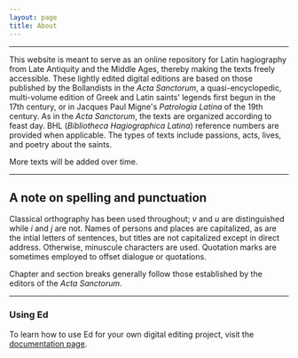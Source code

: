 ```yaml
---
layout: page
title: About
---
```


---

This website is meant to serve as an online repository for Latin hagiography from Late Antiquity and the Middle Ages, thereby making the texts freely accessible. These lightly edited digital editions are based on those published by the Bollandists in the *Acta Sanctorum*, a quasi-encyclopedic, multi-volume edition of Greek and Latin saints' legends first begun in the 17th century, or in Jacques Paul Migne's *Patrologia Latina* of the 19th century. As in the *Acta Sanctorum*, the texts are organized according to feast day. BHL (*Bibliotheca Hagiographica Latina*) reference numbers are provided when applicable. The types of texts include passions, acts, lives, and poetry about the saints. 

More texts will be added over time. 

---

## A note on spelling and punctuation

Classical orthography has been used throughout; *v* and *u* are distinguished while *i* and *j* are not. Names of persons and places are capitalized, as are the intial letters of sentences, but titles are not capitalized except in direct address. Otherwise, minuscule characters are used. Quotation marks are sometimes employed to offset dialogue or quotations.

Chapter and section breaks generally follow those established by the editors of the *Acta Sanctorum*. 

---

### Using Ed

To learn how to use Ed for your own digital editing project, visit the
[documentation page](http://minicomp.github.io/ed/documentation).
